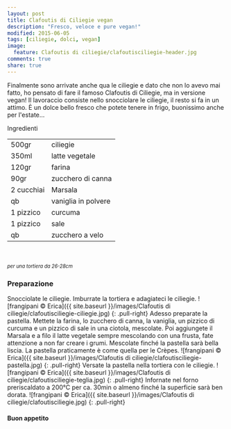 ```yaml
---
layout: post
title: Clafoutis di Ciliegie vegan
description: "Fresco, veloce e pure vegan!"
modified: 2015-06-05
tags: [ciliegie, dolci, vegan]
image:
  feature: Clafoutis di ciliegie/clafoutisciliegie-header.jpg
comments: true
share: true
---
```


Finalmente sono arrivate anche qua le ciliegie e dato che non lo avevo mai fatto, ho pensato di fare il famoso Clafoutis di Ciliegie, ma in versione vegan! Il lavoraccio consiste nello snocciolare le ciliegie, il resto si fa in un attimo. È un dolce bello fresco che potete tenere in frigo, buonissimo anche per l'estate...


<div class="ingredients">
  <div class="ingredients-title">Ingredienti</div>
  <table>
    <tbody>
      <tr>
        <td>500gr</td>
        <td>ciliegie</td>
      </tr>
      <tr>
        <td>350ml</td>
        <td>latte vegetale</td>
      </tr>
      <tr>
        <td>120gr</td>
        <td>farina</td>
      </tr>
      <tr>
        <td>90gr</td>
        <td>zucchero di canna</td>
      </tr>
      <tr>
        <td>2 cucchiai</td>
        <td>Marsala</td>
      </tr>
      <tr>
        <td>qb</td>
        <td>vaniglia in polvere</td>
      </tr>
      <tr>
        <td>1 pizzico</td>
        <td>curcuma</td>
      </tr>
      <tr>
        <td>1 pizzico</td>
        <td>sale</td>
      </tr>
      <tr>
        <td>qb</td>
        <td>zucchero a velo</td>
      </tr>
    </tbody>
  </table>
  <br></br>
  <i class="pull-right" style="font-size: 80%;">per una tortiera da 26-28cm</i>
</div>


<h3>
  <font color="grey">
    <i class="icon-cogs"></i>
  </font> Preparazione
</h3>

Snocciolate le ciliegie. Imburrate la tortiera e adagiateci le ciliegie.
![frangipani © Erica]({{ site.baseurl }}/images/Clafoutis di ciliegie/clafoutisciliegie-ciliegie.jpg)
{: .pull-right}
Adesso preparate la pastella. Mettete la farina, lo zucchero di canna, la vaniglia, un pizzico di curcuma e un pizzico di sale in una ciotola, mescolate. Poi aggiungete il Marsala e a filo il latte vegetale sempre mescolando con una frusta, fate attenzione a non far creare i grumi. Mescolate finché la pastella sarà bella liscia. La pastella praticamente è come quella per le Crèpes.
![frangipani © Erica]({{ site.baseurl }}/images/Clafoutis di ciliegie/clafoutisciliegie-pastella.jpg)
{: .pull-right}
Versate la pastella nella tortiera con le ciliegie.
![frangipani © Erica]({{ site.baseurl }}/images/Clafoutis di ciliegie/clafoutisciliegie-teglia.jpg)
{: .pull-right}
Infornate nel forno preriscaldato a 200°C per ca. 30min o almeno finché la superficie sarà ben dorata.
![frangipani © Erica]({{ site.baseurl }}/images/Clafoutis di ciliegie/clafoutisciliegie.jpg)
{: .pull-right}

<h4>Buon appetito
  <font color="red">
    <i class="icon-smile"></i>
  </font>
</h4>
